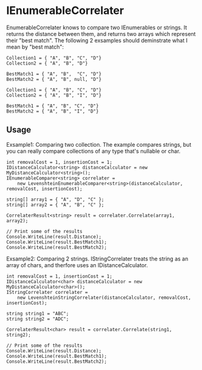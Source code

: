 # IEnumerableCorrelater

EnumerableCorrelater knows to compare two IEnumerables or strings. It returns the distance between them, and returns two arrays which represent their "best match".
The following 2 exsamples should deminstrate what I mean by "best match":

```
Collection1 = { "A", "B", "C", "D"}
Collection2 = { "A", "B", "D"}

BestMatch1 = { "A", "B",  "C", "D"}
BestMatch2 = { "A", "B", null, "D"}
```

```
Collection1 = { "A", "B", "C", "D"}
Collection2 = { "A", "B", "I", "D"}

BestMatch1 = { "A", "B", "C", "D"}
BestMatch2 = { "A", "B", "I", "D"}
```

## Usage

Exsample1: Comparing two collection. The example compares strings, but you can really compare collections of any type that's nullable or char.

```CSharp
int removalCost = 1, insertionCost = 1;
IDistanceCalculator<string> distanceCalculator = new MyDistanceCalculator<string>();
IEnumerableComparer<string> correlater =
    new LevenshteinEnumerableComparer<string>(distanceCalculator, removalCost, insertionCost);

string[] array1 = { "A", "D", "C" };
string[] array2 = { "A", "B", "C" };

CorrelaterResult<string> result = correlater.Correlate(array1, array2);

// Print some of the results
Console.WriteLine(result.Distance);
Console.WriteLine(result.BestMatch1);
Console.WriteLine(result.BestMatch2);
```

Exsample2: Comparing 2 strings. IStringCorrelater treats the string as an array of chars, and therfore uses an IDistanceCalculator<char>.

```CSharp
int removalCost = 1, insertionCost = 1;
IDistanceCalculator<char> distanceCalculator = new MyDistanceCalculator<char>();
IStringCorrelater correlater =
    new LevenshteinStringCorrelater(distanceCalculator, removalCost, insertionCost);

string string1 = "ABC";
string string2 = "ADC";

CorrelaterResult<char> result = correlater.Correlate(string1, string2);

// Print some of the results
Console.WriteLine(result.Distance);
Console.WriteLine(result.BestMatch1);
Console.WriteLine(result.BestMatch2);
```